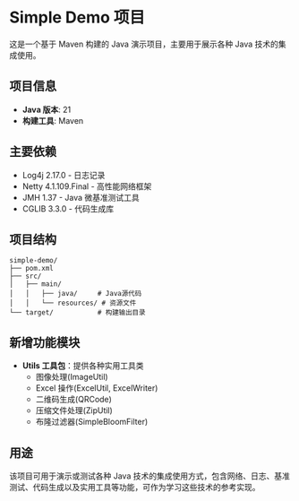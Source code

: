 # Simple Demo 项目

这是一个基于 Maven 构建的 Java 演示项目，主要用于展示各种 Java 技术的集成使用。

## 项目信息

- **Java 版本**: 21
- **构建工具**: Maven

## 主要依赖

- Log4j 2.17.0 - 日志记录
- Netty 4.1.109.Final - 高性能网络框架
- JMH 1.37 - Java 微基准测试工具
- CGLIB 3.3.0 - 代码生成库

## 项目结构

```
simple-demo/
├── pom.xml
├── src/
│   ├── main/
│   │   ├── java/     # Java源代码
│   │   └── resources/ # 资源文件
└── target/           # 构建输出目录
```

## 新增功能模块

- **Utils 工具包**：提供各种实用工具类
  - 图像处理(ImageUtil)
  - Excel 操作(ExcelUtil, ExcelWriter)
  - 二维码生成(QRCode)
  - 压缩文件处理(ZipUtil)
  - 布隆过滤器(SimpleBloomFilter)

## 用途

该项目可用于演示或测试各种 Java 技术的集成使用方式，包含网络、日志、基准测试、代码生成以及实用工具等功能，可作为学习这些技术的参考实现。
